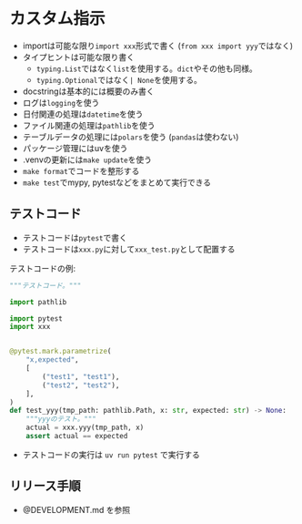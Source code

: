 # カスタム指示

- importは可能な限り`import xxx`形式で書く (`from xxx import yyy`ではなく)
- タイプヒントは可能な限り書く
  - `typing.List`ではなく`list`を使用する。`dict`やその他も同様。
  - `typing.Optional`ではなく`| None`を使用する。
- docstringは基本的には概要のみ書く
- ログは`logging`を使う
- 日付関連の処理は`datetime`を使う
- ファイル関連の処理は`pathlib`を使う
- テーブルデータの処理には`polars`を使う (`pandas`は使わない)
- パッケージ管理にはuvを使う
- .venvの更新には`make update`を使う
- `make format`でコードを整形する
- `make test`でmypy, pytestなどをまとめて実行できる

## テストコード

- テストコードは`pytest`で書く
- テストコードは`xxx.py`に対して`xxx_test.py`として配置する

テストコードの例:

```python
"""テストコード。"""

import pathlib

import pytest
import xxx


@pytest.mark.parametrize(
    "x,expected",
    [
        ("test1", "test1"),
        ("test2", "test2"),
    ],
)
def test_yyy(tmp_path: pathlib.Path, x: str, expected: str) -> None:
    """yyyのテスト。"""
    actual = xxx.yyy(tmp_path, x)
    assert actual == expected

```

- テストコードの実行は `uv run pytest` で実行する

## リリース手順

- @DEVELOPMENT.md を参照
